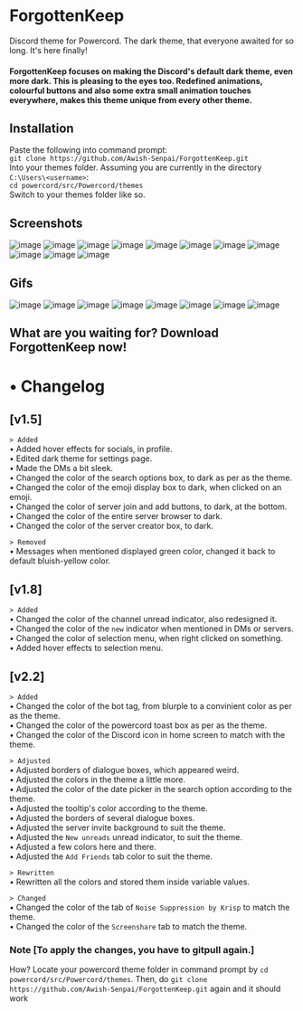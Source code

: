 # ForgottenKeep
Discord theme for Powercord. The dark theme, that everyone awaited for so long. It's here finally!
#### ForgottenKeep focuses on making the Discord's default dark theme, even more dark. This is pleasing to the eyes too. Redefined animations, colourful buttons and also some extra small animation touches everywhere, makes this theme unique from every other theme.

## Installation

Paste the following into command prompt:  
`git clone https://github.com/Awish-Senpai/ForgottenKeep.git`  
Into your themes folder. Assuming you are currently in the directory `C:\Users\<username>`:  
`cd powercord/src/Powercord/themes`  
Switch to your themes folder like so.

## Screenshots
![image](https://i.imgur.com/vesPxlt.png)
![image](https://i.imgur.com/bia8N8g.png)
![image](https://i.imgur.com/dAiaA2W.png)
![image](https://i.imgur.com/KpHjy7O.png)
![image](https://i.imgur.com/XpaP8FJ.png)
![image](https://i.imgur.com/P7r5BdO.png)
![image](https://i.imgur.com/c8w8USH.png)
![image](https://i.imgur.com/GiVMlEv.png)
![image](https://i.imgur.com/VEyRqDR.png)
![image](https://i.imgur.com/q6nNEB1.png)
![image](https://i.imgur.com/VjVcEvk.png)

## Gifs
![image](https://i.imgur.com/URYSqL5.gif)
![image](https://i.imgur.com/uh2K2AK.gif)
![image](https://i.imgur.com/xKwPG22.gif)
![image](https://i.imgur.com/NO88KmH.gif)
![image](https://i.imgur.com/uHp6l9Y.gif)
![image](https://i.imgur.com/wQ4wqeh.gif)
![image](https://i.imgur.com/1mfTQVm.gif)
![image](https://i.imgur.com/Tws07qn.gif)

## What are you waiting for? Download ForgottenKeep now!

# • Changelog 

## [v1.5]

`> Added`  
• Added hover effects for socials, in profile.  
• Edited dark theme for settings page.  
• Made the DMs a bit sleek.  
• Changed the color of the search options box, to dark as per as the theme.  
• Changed the color of the emoji display box to dark, when clicked on an emoji.  
• Changed the color of server join and add buttons, to dark, at the bottom.  
• Changed the color of the entire server browser to dark.  
• Changed the color of the server creator box, to dark.  

`> Removed`  
• Messages when mentioned displayed green color, changed it back to default bluish-yellow color.  

## [v1.8]
`> Added`  
• Changed the color of the channel unread indicator, also redesigned it.  
• Changed the color of the `new` indicator when mentioned in DMs or servers.  
• Changed the color of selection menu, when right clicked on something.  
• Added hover effects to selection menu.  

## [v2.2]
`> Added`  
• Changed the color of the bot tag, from blurple to a convinient color as per as the theme.  
• Changed the color of the powercord toast box as per as the theme.  
• Changed the color of the Discord icon in home screen to match with the theme.  

`> Adjusted`  
• Adjusted borders of dialogue boxes, which appeared weird.  
• Adjusted the colors in the theme a little more.  
• Adjusted the color of the date picker in the search option according to the theme.  
• Adjusted the tooltip's color according to the theme.  
• Adjusted the borders of several dialogue boxes.  
• Adjusted the server invite background to suit the theme.  
• Adjusted the `New unreads` unread indicator, to suit the theme.  
• Adjusted a few colors here and there.  
• Adjusted the `Add Friends` tab color to suit the theme.  

`> Rewritten`  
• Rewritten all the colors and stored them inside variable values.  

`> Changed`  
• Changed the color of the tab of `Noise Suppression by Krisp` to match the theme.  
• Changed the color of the `Screenshare` tab to match the theme.  

### Note [To apply the changes, you have to gitpull again.]
How? Locate your powercord theme folder in command prompt by `cd powercord/src/Powercord/themes`.
Then, do `git clone https://github.com/Awish-Senpai/ForgottenKeep.git` again and it should work
